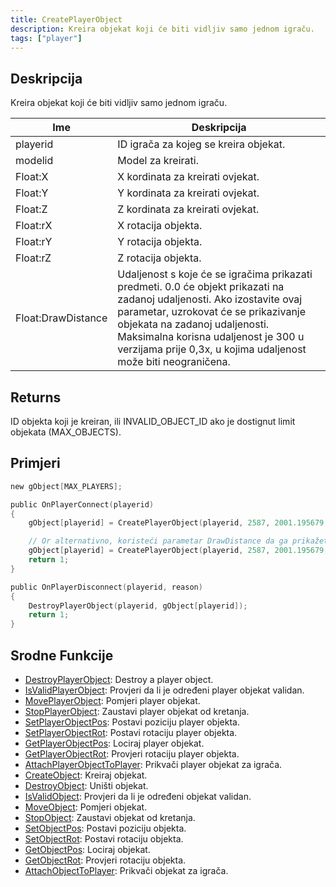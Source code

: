 ```yaml
---
title: CreatePlayerObject
description: Kreira objekat koji će biti vidljiv samo jednom igraču.
tags: ["player"]
---
```


## Deskripcija

Kreira objekat koji će biti vidljiv samo jednom igraču.

| Ime                | Deskripcija                                                                                                                                                                                                                                                                                                |
| ------------------ | ---------------------------------------------------------------------------------------------------------------------------------------------------------------------------------------------------------------------------------------------------------------------------------------------------------- |
| playerid           | ID igrača za kojeg se kreira objekat.                                                                                                                                                                                                                                                                      |
| modelid            | Model za kreirati.                                                                                                                                                                                                                                                                                         |
| Float:X            | X kordinata za kreirati ovjekat.                                                                                                                                                                                                                                                                           |
| Float:Y            | Y kordinata za kreirati ovjekat.                                                                                                                                                                                                                                                                           |
| Float:Z            | Z kordinata za kreirati ovjekat.                                                                                                                                                                                                                                                                           |
| Float:rX           | X rotacija objekta.                                                                                                                                                                                                                                                                                        |
| Float:rY           | Y rotacija objekta.                                                                                                                                                                                                                                                                                        |
| Float:rZ           | Z rotacija objekta.                                                                                                                                                                                                                                                                                        |
| Float:DrawDistance | Udaljenost s koje će se igračima prikazati predmeti. 0.0 će objekt prikazati na zadanoj udaljenosti. Ako izostavite ovaj parametar, uzrokovat će se prikazivanje objekata na zadanoj udaljenosti. Maksimalna korisna udaljenost je 300 u verzijama prije 0,3x, u kojima udaljenost može biti neograničena. |

## Returns

ID objekta koji je kreiran, ili INVALID_OBJECT_ID ako je dostignut limit objekata (MAX_OBJECTS).

## Primjeri

```c
new gObject[MAX_PLAYERS];

public OnPlayerConnect(playerid)
{
    gObject[playerid] = CreatePlayerObject(playerid, 2587, 2001.195679, 1547.113892, 14.283400, 0, 0, 96);

    // Or alternativno, koristeći parametar DrawDistance da ga prikažete što dalje:
    gObject[playerid] = CreatePlayerObject(playerid, 2587, 2001.195679, 1547.113892, 14.283400, 0, 0, 96, 300.0);
    return 1;
}

public OnPlayerDisconnect(playerid, reason)
{
    DestroyPlayerObject(playerid, gObject[playerid]);
    return 1;
}
```

## Srodne Funkcije

- [DestroyPlayerObject](DestroyPlayerObject): Destroy a player object.
- [IsValidPlayerObject](IsValidPlayerObject): Provjeri da li je određeni player objekat validan.
- [MovePlayerObject](MovePlayerObject): Pomjeri player objekat.
- [StopPlayerObject](StopPlayerObject): Zaustavi player objekat od kretanja.
- [SetPlayerObjectPos](SetPlayerObjectPos): Postavi poziciju player objekta.
- [SetPlayerObjectRot](SetPlayerObjectRot): Postavi rotaciju player objekta.
- [GetPlayerObjectPos](GetPlayerObjectPos): Lociraj player objekat.
- [GetPlayerObjectRot](GetPlayerObjectRot): Provjeri rotaciju player objekta.
- [AttachPlayerObjectToPlayer](AttachPlayerObjectToPlayer): Prikvači player objekat za igrača.
- [CreateObject](CreateObject): Kreiraj objekat.
- [DestroyObject](DestroyObject): Uništi objekat.
- [IsValidObject](IsValidObject): Provjeri da li je određeni objekat validan.
- [MoveObject](MoveObject): Pomjeri objekat.
- [StopObject](StopObject): Zaustavi objekat od kretanja.
- [SetObjectPos](SetObjectPos): Postavi poziciju objekta.
- [SetObjectRot](SetObjectRot): Postavi rotaciju objekta.
- [GetObjectPos](GetObjectPos): Lociraj objekat.
- [GetObjectRot](GetObjectRot): Provjeri rotaciju objekta.
- [AttachObjectToPlayer](AttachObjectToPlayer): Prikvači objekat za igrača.
